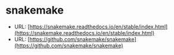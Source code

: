 # snakemake
- URL: [https://snakemake.readthedocs.io/en/stable/index.html](https://snakemake.readthedocs.io/en/stable/index.html)
- URL: [https://github.com/snakemake/snakemake](https://github.com/snakemake/snakemake)
